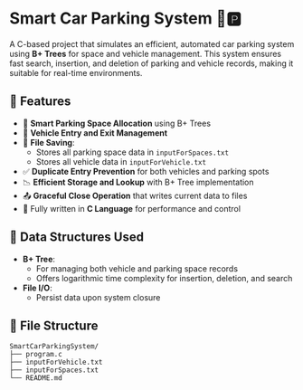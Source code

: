 # Smart Car Parking System 🚗🅿️

A C-based project that simulates an efficient, automated car parking system using **B+ Trees** for space and vehicle management. This system ensures fast search, insertion, and deletion of parking and vehicle records, making it suitable for real-time environments.

## 🔧 Features

- 🧠 **Smart Parking Space Allocation** using B+ Trees
- 🚗 **Vehicle Entry and Exit Management**
- 📂 **File Saving**:
  - Stores all parking space data in `inputForSpaces.txt`
  - Stores all vehicle data in `inputForVehicle.txt`
- ✅ **Duplicate Entry Prevention** for both vehicles and parking spots
- 📉 **Efficient Storage and Lookup** with B+ Tree implementation
- 📤 **Graceful Close Operation** that writes current data to files
- 🧪 Fully written in **C Language** for performance and control

## 🧱 Data Structures Used

- **B+ Tree**:
  - For managing both vehicle and parking space records
  - Offers logarithmic time complexity for insertion, deletion, and search
- **File I/O**:
  - Persist data upon system closure

## 📁 File Structure

```text
SmartCarParkingSystem/
├── program.c
├── inputForVehicle.txt
├── inputForSpaces.txt
└── README.md


